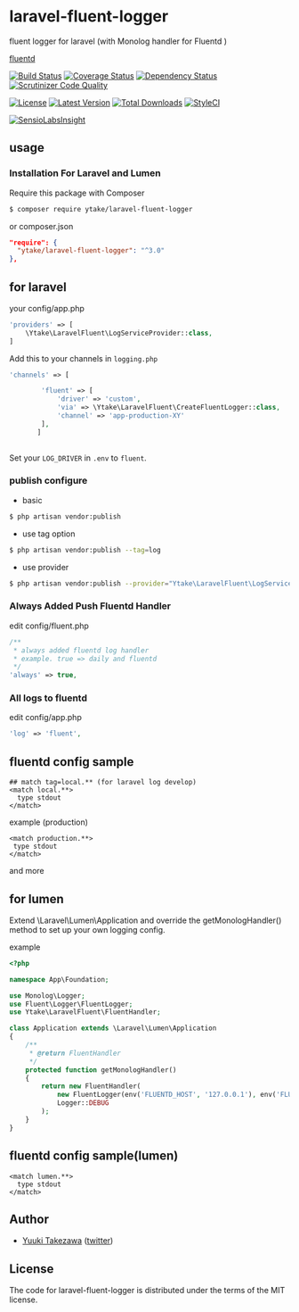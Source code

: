 # laravel-fluent-logger
fluent logger for laravel
(with Monolog handler for Fluentd )

[fluentd](http://www.fluentd.org/)

[![Build Status](http://img.shields.io/travis/ytake/Laravel-FluentLogger/master.svg?style=flat-square)](https://travis-ci.org/ytake/Laravel-FluentLogger)
[![Coverage Status](http://img.shields.io/coveralls/ytake/Laravel-FluentLogger/master.svg?style=flat-square)](https://coveralls.io/r/ytake/Laravel-FluentLogger?branch=master)
[![Dependency Status](https://www.versioneye.com/user/projects/563e07fa4d415e001b0000ac/badge.svg?style=flat)](https://www.versioneye.com/user/projects/563e07fa4d415e001b0000ac)
[![Scrutinizer Code Quality](http://img.shields.io/scrutinizer/g/ytake/Laravel-FluentLogger.svg?style=flat)](https://scrutinizer-ci.com/g/ytake/Laravel-FluentLogger/?branch=master)

[![License](http://img.shields.io/packagist/l/ytake/laravel-fluent-logger.svg?style=flat-square)](https://packagist.org/packages/ytake/laravel-fluent-logger)
[![Latest Version](http://img.shields.io/packagist/v/ytake/laravel-fluent-logger.svg?style=flat-square)](https://packagist.org/packages/ytake/laravel-fluent-logger)
[![Total Downloads](http://img.shields.io/packagist/dt/ytake/laravel-fluent-logger.svg?style=flat-square)](https://packagist.org/packages/ytake/laravel-fluent-logger)
[![StyleCI](https://styleci.io/repos/45625024/shield)](https://styleci.io/repos/45625024)

[![SensioLabsInsight](https://insight.sensiolabs.com/projects/2ac5d569-39c0-4a80-900d-03760287acba/mini.png)](https://insight.sensiolabs.com/projects/2ac5d569-39c0-4a80-900d-03760287acba)

## usage

### Installation For Laravel and Lumen
Require this package with Composer

```bash
$ composer require ytake/laravel-fluent-logger
```

or composer.json

```json
"require": {
  "ytake/laravel-fluent-logger": "^3.0"
},
```

## for laravel
your config/app.php
```php
'providers' => [
    \Ytake\LaravelFluent\LogServiceProvider::class,
]
```

Add this to your channels in `logging.php`
```php
'channels' => [

        'fluent' => [
            'driver' => 'custom',
            'via' => \Ytake\LaravelFluent\CreateFluentLogger::class,
            'channel' => 'app-production-XY'
        ],
       ]
       
```

Set your `LOG_DRIVER` in `.env` to `fluent`.
### publish configure

* basic

```bash
$ php artisan vendor:publish
```

* use tag option

```bash
$ php artisan vendor:publish --tag=log
```

* use provider

```bash
$ php artisan vendor:publish --provider="Ytake\LaravelFluent\LogServiceProvider"
```

### Always Added Push Fluentd Handler

edit config/fluent.php
```php
/**
 * always added fluentd log handler
 * example. true => daily and fluentd
 */
'always' => true,
```

### All logs to fluentd

edit config/app.php
```php
'log' => 'fluent',
```

## fluentd config sample

```
## match tag=local.** (for laravel log develop)
<match local.**>
  type stdout
</match>
```

example (production)

 ```
<match production.**>
  type stdout
</match>
 ```
 and more

## for lumen
Extend \Laravel\Lumen\Application and override the  getMonologHandler() method to set up your own logging config.

example
```php
<?php

namespace App\Foundation;

use Monolog\Logger;
use Fluent\Logger\FluentLogger;
use Ytake\LaravelFluent\FluentHandler;

class Application extends \Laravel\Lumen\Application
{
    /**
     * @return FluentHandler
     */
    protected function getMonologHandler()
    {
        return new FluentHandler(
            new FluentLogger(env('FLUENTD_HOST', '127.0.0.1'), env('FLUENTD_PORT', 24224), []),
            Logger::DEBUG
        );
    }
}

```

## fluentd config sample(lumen)

```
<match lumen.**>
  type stdout
</match>
```

## Author ##

- [Yuuki Takezawa](mailto:yuuki.takezawa@comnect.jp.net) ([twitter](http://twitter.com/ex_takezawa))

## License ##

The code for laravel-fluent-logger is distributed under the terms of the MIT license.
